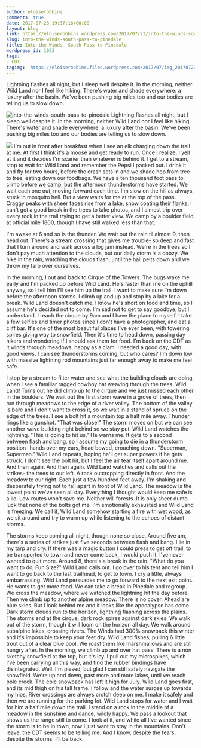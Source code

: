 ```yaml
---
author: eloiserobbins
comments: true
date: 2017-07-23 19:37:16+00:00
layout: blog
link: https://eloiserobbins.wordpress.com/2017/07/23/into-the-winds-south-pass-to-pinedale/
slug: into-the-winds-south-pass-to-pinedale
title: Into the Winds- South Pass to Pinedale
wordpress_id: 1053
tags:
- CDT
tagimg: 'https://eloiserobbins.files.wordpress.com/2017/07/img_20170722_161213_235.jpg'
---
```


Lightning flashes all night, but I sleep well despite it. In the morning, neither Wild Land nor I feel like hiking. There's water and shade everywhere: a luxury after the basin. We've been pushing big miles too and our bodies are telling us to slow down.


![into-the-winds-south-pass-to-pinedale](https://eloiserobbins.files.wordpress.com/2017/07/img_20170722_161213_235.jpg)
Lightning flashes all night, but I sleep well despite it. In the morning, neither Wild Land nor I feel like hiking. There's water and shade everywhere: a luxury after the basin. We've been pushing big miles too and our bodies are telling us to slow down.

![](/storage/5D7C-6FFD/DCIM/Camera/20170720_082701.jpg)
I'm out in front after breakfast when I see an elk charging down the trail at me. At first I think it's a moose and get ready to run. Once I realize, I yell at it and it decides I'm scarier than whatever is behind it. I get to a stream, stop to wait for Wild Land and remember the Pepsi I packed out. I drink it and fly for two hours, before the crash sets in and we shade hop from tree to tree, eating down our foodbags.
We have a ten thousand foot pass to climb before we camp, but the afternoon thunderstorms have started. We wait each one out, moving forward each time. I'm slow on the hill as always, stuck in mosquito hell. But a view waits for me at the top of the pass. Craggy peaks with sheer faces rise from a lake, snow coating their flanks. I can't get a good break in the trees to take photos, and I almost trip over every rock in the trail trying to get a better view. We camp by a boulder field at official mile 1800, though I have still walked less than that.


I'm awake at 6 and so is the thunder. We wait out the rain til almost 9, then head out. There's a stream crossing that gives me trouble- so deep and fast that I turn around and walk across a log jam instead. We're in the trees so I don't pay much attention to the clouds, but our daily storm is a doozy. We hike in the rain, watching the clouds flash, until the hail pelts down and we throw my tarp over ourselves. 


In the morning, I out and back to Cirque of the Towers. The bugs wake me early and I'm packed up before Wild Land. He's faster than me on the uphill anyway, so I tell him I'll see him up the trail. I want to make sure I'm down before the afternoon storms. I climb up and up and stop by a lake for a break. Wild Land doesn't catch me. I know he's short on food and time, so I assume he's decided not to come. I'm sad not to get to say goodbye, but I understand.
I reach the cirque by 9am and I have the place to myself. I take a few selfies and timer photos since I don't have a photographer, and eat a cliff bar. It's one of the most beautiful places I've ever been, with towering spires giving way to snowfield.  Then it's time to head down, passing day hikers and wondering if I should ask them for food. I'm back on the CDT as it winds through meadows, happy as a clam. I needed a good day, with good views. I can see thunderstorms coming, but who cares? I'm down low with massive lightning rod mountains just far enough away to make me feel safe.


I stop by a stream to filter water and see what the building clouds are doing, when I see a familiar ragged cowboy hat weaving through the trees. Wild Land! Turns out he did climb up to the cirque and we just missed each other in the boulders. We wait out the first storm wave in a grove of trees, then run through meadows to the edge of a river valley. The bottom of the valley is bare and I don't want to cross it, so we wait in a stand of spruce on the edge of the trees. I see a bolt hit a mountain top a half mile away. Thunder rings like a gunshot. "That was close!" The storm moves on but we can see another wave building right behind so we stay put.
Wild Land watches the lightning. "This is going to hit us." He warns me. It gets to a second between flash and bang, so I assume my going to die in a thunderstorm position- hands over my ears, head bowed, crouching down. "Superman, Superman." Wild Land repeats, hoping he'll get super powers if he gets struck. I don't see the bolt hit, but I feel the air tear itself apart around me. And then again. And then again. Wild Land watches and calls out the strikes- the trees to our left. A rock outcropping directly in front. And the meadow to our right. Each just a few hundred feet away. I'm shaking and desperately trying not to fall apart in front of Wild Land. The meadow is the lowest point we've seen all day. Everything I thought would keep me safe is a lie. Low routes won't save me. Neither will forests. It is only sheer dumb luck that none of the bolts got me.
I'm emotionally exhausted and Wild Land is freezing. We call it, Wild Land somehow starting a fire with wet wood, as we sit around and try to warm up while listening to the echoes of distant storms.


The storms keep coming all night, though none so close. Around five am, there's a series of strikes just five seconds between flash and bang. I lie in my tarp and cry. If there was a magic button I could press to get off trail, to be transported to town and never come back, I would push it. I've never wanted to quit more.
Around 8, there's a break in the rain. "What do you want to do, Fun Size?" Wild Land calls out. I go over to his tent and tell him I want to go back to the last trailhead, to get to town. I cry a little, always embarrassing. Wild Land persuades me to go forward to the next exit point. He wants to get more food. We can take a break in Pinedale and regroup.
We cross the meadow, where we watched the lightning hit the day before. Then we climb up to another alpine meadow. There is no cover. Ahead are blue skies. But I look behind me and it looks like the apocalypse has come. Dark storm clouds run to the horizon, lightning flashing across the plains. The storms end at the cirque, dark rock spires against dark skies.
We walk out of the storm, though it will loom on the horizon all day. We walk around subalpine lakes, crossing rivers. The Winds had 300% snowpack this winter and it's impossible to keep your feet dry. Wild Land fishes, pulling 6 little trout out of a clear blue pool. We roast them like marshmallows and are still hungry after.
In the morning, we climb up and over hat pass. There is a non sketchy snowfield at the top, but it's icy. I pull out my microspikes, which I've been carrying all this way, and find the rubber bindings have disintegrated. Well. I'm pissed, but glad I can still safely navigate the snowfield. 
We're up and down, past more and more lakes, until we reach pole creek. The epic snowpack has left it high for July. Wild Land goes first, and its mid thigh on his tall frame. I follow and the water surges up towards my hips. River crossings are always crotch deep on me. I make it safely and then we are running for the parking lot. Wild Land stops for water and I wait for him a half mile down the trail. I stand on a rock in the middle of a meadow in the sunshine and dance, wildly happy. We pass a lookout that shows us the range still to come. I look at it, and while all I've wanted since the storm is to be in town, now I just want to stay in the mountains. Don't leave, the CDT seems to be telling me. And I know, despite the fears, despite the storms, I'll be back.
